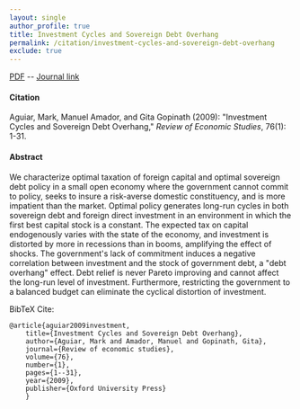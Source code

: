 ```yaml
---
layout: single 
author_profile: true 
title: Investment Cycles and Sovereign Debt Overhang 
permalink: /citation/investment-cycles-and-sovereign-debt-overhang
exclude: true
---
```


[PDF](https://markaguiar.github.io/files/cycle_overhang.pdf) -- [Journal link](https://doi.org/10.1111/j.1467-937X.2008.00523.x)
#### Citation

Aguiar, Mark, Manuel Amador, and Gita Gopinath (2009): "Investment Cycles and Sovereign Debt Overhang," *Review of Economic Studies*, 76(1): 1-31.

#### Abstract

We characterize optimal taxation of foreign capital and optimal sovereign debt policy in a small open economy where the government cannot commit to policy, seeks to insure a risk-averse domestic constituency, and is more impatient than the market. Optimal policy generates long-run cycles in both sovereign debt and foreign direct investment in an environment in which the first best capital stock is a constant. The expected tax on capital endogenously varies with the state of the economy, and investment is distorted by more in recessions than in booms, amplifying the effect of shocks. The government's lack of commitment induces a negative correlation between investment and the stock of government debt, a "debt overhang" effect. Debt relief is never Pareto improving and cannot affect the long-run level of investment. Furthermore, restricting the government to a balanced budget can eliminate the cyclical distortion of investment.

BibTeX Cite:

	@article{aguiar2009investment,
		title={Investment Cycles and Sovereign Debt Overhang},
		author={Aguiar, Mark and Amador, Manuel and Gopinath, Gita},
		journal={Review of economic studies},
		volume={76},
		number={1},
		pages={1--31},
		year={2009},
		publisher={Oxford University Press}
		}